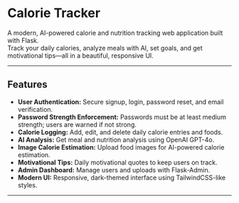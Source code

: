 # Calorie Tracker

A modern, AI-powered calorie and nutrition tracking web application built with Flask.  
Track your daily calories, analyze meals with AI, set goals, and get motivational tips—all in a beautiful, responsive UI.

---

## Features

- **User Authentication:** Secure signup, login, password reset, and email verification.
- **Password Strength Enforcement:** Passwords must be at least medium strength; users are warned if not strong.
- **Calorie Logging:** Add, edit, and delete daily calorie entries and foods.
- **AI Analysis:** Get meal and nutrition analysis using OpenAI GPT-4o.
- **Image Calorie Estimation:** Upload food images for AI-powered calorie estimation.
- **Motivational Tips:** Daily motivational quotes to keep users on track.
- **Admin Dashboard:** Manage users and uploads with Flask-Admin.
- **Modern UI:** Responsive, dark-themed interface using TailwindCSS-like styles.

---

